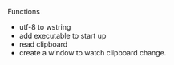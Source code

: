 Functions
- utf-8 to wstring
- add executable to start up
- read clipboard
- create a window to watch clipboard change.
